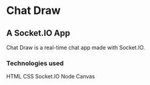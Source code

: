 # Chat Draw
## A Socket.IO App

Chat Draw is a real-time chat app made with Socket.IO.

### Technologies used
HTML
CSS
Socket.IO
Node
Canvas